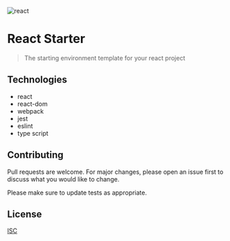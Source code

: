 <img src="https://miro.medium.com/max/1050/1*Fxa6oJFh2lRD7EnAcZIcQg.png" title="react" alt="react">

# React Starter

> The starting environment template for your react project

## Technologies
- react
- react-dom
- webpack
- jest
- eslint
- type script

## Contributing
Pull requests are welcome. For major changes, please open an issue first to discuss what you would like to change.

Please make sure to update tests as appropriate.

## License
[ISC](https://choosealicense.com/licenses/isc/)
